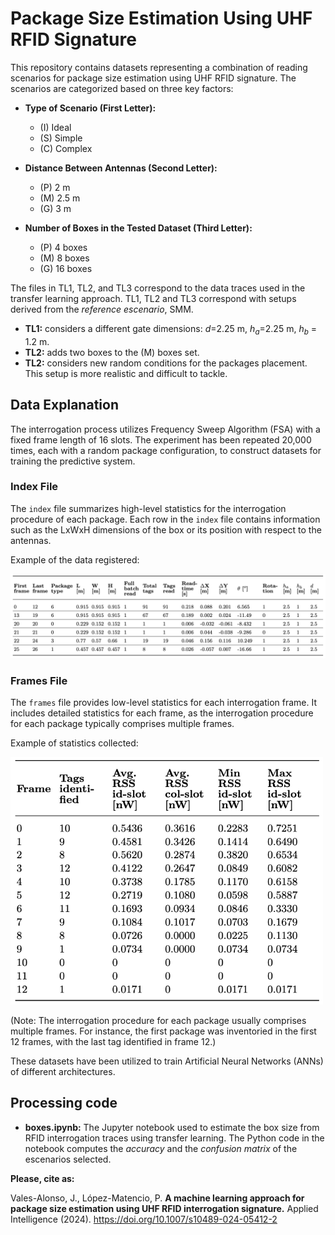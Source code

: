 # Package Size Estimation Using UHF RFID Signature

This repository contains datasets representing a combination of reading scenarios for package size estimation using UHF RFID signature. The scenarios are categorized based on three key factors:

- **Type of Scenario (First Letter):**
  - (I) Ideal
  - (S) Simple
  - (C) Complex

- **Distance Between Antennas (Second Letter):**
  - (P) 2 m
  - (M) 2.5 m
  - (G) 3 m

- **Number of Boxes in the Tested Dataset (Third Letter):**
  - (P) 4 boxes
  - (M) 8 boxes
  - (G) 16 boxes

<!--- 
The files in TL1SXM, TL2SMF, and TL3NMM correspond to the data and results of the transfer learning approach.
--->
The files in TL1, TL2, and TL3 correspond to the data traces used in the transfer learning approach. TL1, TL2 and TL3 correspond with setups derived from the *reference escenario*, SMM.
- **TL1:** considers a different gate dimensions: $d$=2.25 m, $h_a$=2.25 m, $h_b$ = 1.2 m.
- **TL2:** adds two boxes to the (M) boxes set.
- **TL2:** considers new random conditions for the packages placement. This setup is more realistic and difficult to tackle.


## Data Explanation

The interrogation process utilizes Frequency Sweep Algorithm (FSA) with a fixed frame length of 16 slots. The experiment has been repeated 20,000 times, each with a random package configuration, to construct datasets for training the predictive system.

### Index File

The `index` file summarizes high-level statistics for the interrogation procedure of each package. Each row in the `index` file contains information such as the LxWxH dimensions of the box or its position with respect to the antennas.

Example of the data registered:

<img src='zfigs/index.png' width='750'>

### Frames File

The `frames` file provides low-level statistics for each interrogation frame. It includes detailed statistics for each frame, as the interrogation procedure for each package typically comprises multiple frames.

Example of statistics collected:

<img src='zfigs/frames.png' width='500'>

(Note: The interrogation procedure for each package usually comprises multiple frames. For instance, the first package was inventoried in the first 12 frames, with the last tag identified in frame 12.)

These datasets have been utilized to train Artificial Neural Networks (ANNs) of different architectures. 

## Processing code

- **boxes.ipynb:** The Jupyter notebook used to estimate the box size from RFID interrogation traces using transfer learning. The Python code in the notebook computes the *accuracy* and the *confusion matrix* of the escenarios selected.

**Please, cite as:**

Vales-Alonso, J., López-Matencio, P. **A machine learning approach for package size estimation using UHF RFID interrogation signature.** Applied Intelligence (2024). https://doi.org/10.1007/s10489-024-05412-2
